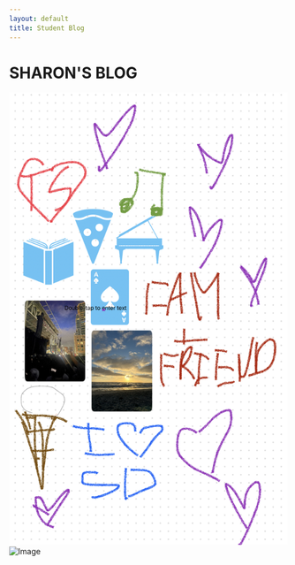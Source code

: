 ```yaml
---
layout: default
title: Student Blog
---
```

# SHARON'S BLOG
!['freeform'](/images/IMG_6349.jpg)
<img src="image.jpg" alt="Image" width="300" height="200">
